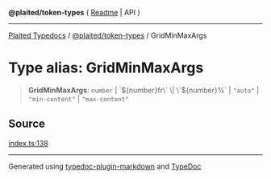 **@plaited/token-types** ( [Readme](../README.md) \| API )

***

[Plaited Typedocs](../../../modules.md) / [@plaited/token-types](../modules.md) / GridMinMaxArgs

# Type alias: GridMinMaxArgs

> **GridMinMaxArgs**: `number` \| \`${number}fr\` \| \`${number}%\` \| `"auto"` \| `"min-content"` \| `"max-content"`

## Source

[index.ts:138](https://github.com/plaited/plaited/blob/0d4801d/libs/token-types/src/index.ts#L138)

***

Generated using [typedoc-plugin-markdown](https://www.npmjs.com/package/typedoc-plugin-markdown) and [TypeDoc](https://typedoc.org/)
